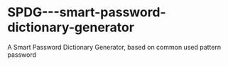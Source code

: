 # SPDG---smart-password-dictionary-generator
A Smart Password Dictionary Generator, based on common used pattern password
